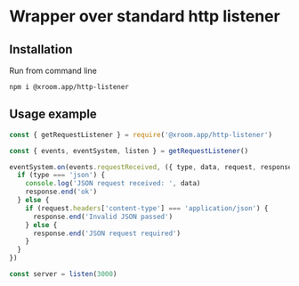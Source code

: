 # Wrapper over standard http listener

## Installation

Run from command line

```
npm i @xroom.app/http-listener
```

## Usage example

```js
const { getRequestListener } = require('@xroom.app/http-listener')

const { events, eventSystem, listen } = getRequestListener()

eventSystem.on(events.requestReceived, ({ type, data, request, response }) => {
  if (type === 'json') {
    console.log('JSON request received: ', data)
    response.end('ok')
  } else {
    if (request.headers['content-type'] === 'application/json') {
      response.end('Invalid JSON passed')
    } else {
      response.end('JSON request required')
    }
  }
})

const server = listen(3000)
```
